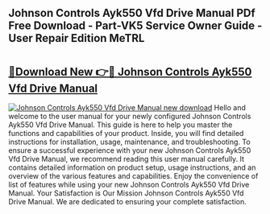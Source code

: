 ## Johnson Controls Ayk550 Vfd Drive Manual PDf Free Download - Part-VK5 Service Owner Guide - User Repair Edition MeTRL

# <h2><a href="http://bc67699.oget.top/?id=Johnson+Controls+Ayk550+Vfd+Drive+Manual">🔗Download New 👉🔴 Johnson Controls Ayk550 Vfd Drive Manual</a></h2>

[![Johnson Controls Ayk550 Vfd Drive Manual new download](https://i.imgur.com/5g1atiW.png)](http://bc67699.oget.top/?id=Johnson+Controls+Ayk550+Vfd+Drive+Manual)
Hello and welcome to the user manual for your newly configured Johnson Controls Ayk550 Vfd Drive Manual. This guide is here to help you master the functions and capabilities of your product. Inside, you will find detailed instructions for installation, usage, maintenance, and troubleshooting. To ensure a successful experience with your new Johnson Controls Ayk550 Vfd Drive Manual, we recommend reading this user manual carefully. It contains detailed information on product setup, usage instructions, and an overview of the various features and capabilities. Enjoy the convenience of list of features while using your new Johnson Controls Ayk550 Vfd Drive Manual. Your Satisfaction is Our Mission Johnson Controls Ayk550 Vfd Drive Manual. We are dedicated to ensuring your complete satisfaction.
